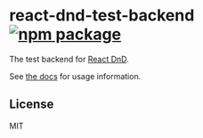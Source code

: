 # react-dnd-test-backend [![npm package](https://img.shields.io/npm/v/react-dnd-test-backend.svg?style=flat-square)](https://www.npmjs.org/package/react-dnd-test-backend)

The test backend for [React DnD](http://github.com/react-dnd/react-dnd/).

See [the docs](http://react-dnd.github.io/react-dnd/docs/backends/test) for usage information.

## License

MIT

